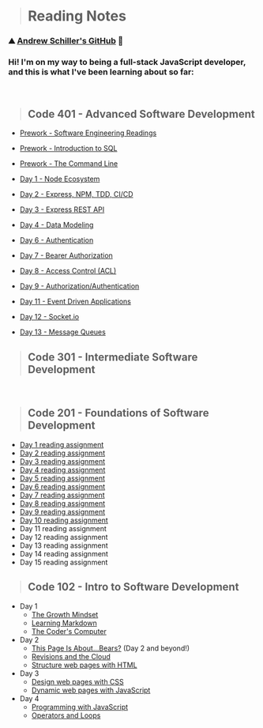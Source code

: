> # Reading Notes

### ⛰️ [Andrew Schiller's GitHub](https://github.com/schillerandrew) 🌲

### Hi! I'm on my way to being a full-stack JavaScript developer, and this is what I've been learning about so far:

&nbsp;

> ## Code 401 - Advanced Software Development

- [Prework - Software Engineering Readings](https://schillerandrew.github.io/reading-notes/prework-engineering)
- [Prework - Introduction to SQL](https://schillerandrew.github.io/reading-notes/prework-sql/prework-sql)
- [Prework - The Command Line](https://schillerandrew.github.io/reading-notes/prework-terminal)

- [Day 1 - Node Ecosystem](https://schillerandrew.github.io/reading-notes/read01)
- [Day 2 - Express, NPM, TDD, CI/CD](https://schillerandrew.github.io/reading-notes/read02)
- [Day 3 - Express REST API](https://schillerandrew.github.io/reading-notes/read03)
- [Day 4 - Data Modeling](https://schillerandrew.github.io/reading-notes/read04)
- [Day 6 - Authentication](https://schillerandrew.github.io/reading-notes/read06)
- [Day 7 - Bearer Authorization](https://schillerandrew.github.io/reading-notes/read07)
- [Day 8 - Access Control (ACL)](https://schillerandrew.github.io/reading-notes/read08)
- [Day 9 - Authorization/Authentication](https://schillerandrew.github.io/reading-notes/read09)
- [Day 11 - Event Driven Applications](https://schillerandrew.github.io/reading-notes/read11)
- [Day 12 - Socket.io](https://schillerandrew.github.io/reading-notes/read12)
- [Day 13 - Message Queues](https://schillerandrew.github.io/reading-notes/read13)

> ## Code 301 - Intermediate Software Development

&nbsp;

> ## Code 201 - Foundations of Software Development

- [Day 1 reading assignment](https://schillerandrew.github.io/reading-notes/class-01)
- [Day 2 reading assignment](https://schillerandrew.github.io/reading-notes/class-02)
- [Day 3 reading assignment](https://schillerandrew.github.io/reading-notes/class-03)
- [Day 4 reading assignment](https://schillerandrew.github.io/reading-notes/class-04)
- [Day 5 reading assignment](https://schillerandrew.github.io/reading-notes/class-05)
- [Day 6 reading assignment](https://schillerandrew.github.io/reading-notes/class-06)
- [Day 7 reading assignment](https://schillerandrew.github.io/reading-notes/class-07)
- [Day 8 reading assignment](https://schillerandrew.github.io/reading-notes/class-08)
- [Day 9 reading assignment](https://schillerandrew.github.io/reading-notes/class-09)
- [Day 10 reading assignment](https://schillerandrew.github.io/reading-notes/class-10)
- Day 11 reading assignment
- Day 12 reading assignment
- Day 13 reading assignment
- Day 14 reading assignment
- Day 15 reading assignment

> ## Code 102 - Intro to Software Development

- Day 1
  - [The Growth Mindset](https://schillerandrew.github.io/reading-notes/growth-mindset)
  - [Learning Markdown](https://schillerandrew.github.io/reading-notes/01read-learning-markdown)
  - [The Coder's Computer](https://schillerandrew.github.io/reading-notes/02read-coders-computer)
- Day 2
  - [This Page Is About...Bears?](https://schillerandrew.github.io/04-lab-wireframing/index.html) (Day 2 and beyond!)
  - [Revisions and the Cloud](https://schillerandrew.github.io/reading-notes/03read-revisions-cloud)
  - [Structure web pages with HTML](https://schillerandrew.github.io/reading-notes/04read-structure-pages)
- Day 3
  - [Design web pages with CSS](05read-design-css)
  - [Dynamic web pages with JavaScript](06read-dynamic-javascript)
- Day 4
  - [Programming with JavaScript](07read-programming-js)
  - [Operators and Loops](08read-operators-loops)
